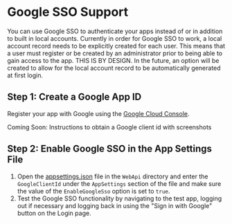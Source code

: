# Google SSO Support

You can use Google SSO to authenticate your apps instead of or in addition to built in local accounts. Currently in order for Google SSO to work, a local account record needs to be explicitly created for each user. This means that a user must register or be created by an administrator prior to being able to gain access to the app. THIS IS BY DESIGN. In the future, an option will be created to allow for the local account record to be automatically generated at first login.

## Step 1: Create a Google App ID

Register your app with Google using the [Google Cloud Console](https://console.cloud.google.com/home/dashboard).

Coming Soon: Instructions to obtain a Google client id with screenshots

## Step 2: Enable Google SSO in the App Settings File

1. Open the [appsettings.json](app-settings.md) file in the `WebApi` directory and enter the `GoogleClientId` under the `AppSettings` section of the file and make sure the value of the `EnableGoogleSso` option is set to `true`.
2. Test the Google SSO functionality by navigating to the test app, logging out if necessary and logging back in using the "Sign in with Google" button on the Login page.
